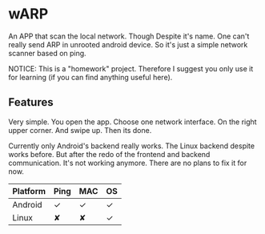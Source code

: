 # wARP

An APP that scan the local network.
Though Despite it's name. One can't really send ARP in unrooted android device.
So it's just a simple network scanner based on ping.

NOTICE: This is a "homework" project. Therefore I suggest you only use it
for learning (if you can find anything useful here).

## Features

Very simple. You open the app. Choose one network interface.
On the right upper corner. And swipe up. Then its done.

Currently only Android's backend really works.
The Linux backend despite works before. 
But after the redo of the frontend and backend communication.
It's not working anymore. There are no plans to fix it for now.

| Platform | Ping | MAC | OS |
| ---      | ---  | --- | -- |
| Android  | ✓    | ✓   | ✓  |
| Linux    | ✘    | ✘   | ✓  |



